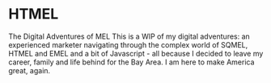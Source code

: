 # HTMEL
The Digital Adventures of MEL
This is a WIP of my digital adventures: an experienced marketer navigating through the complex world of SQMEL, HTMEL and EMEL and a bit of Javascript - all because I decided to leave my career, family and life behind for the Bay Area. I am here to make America great, again.
